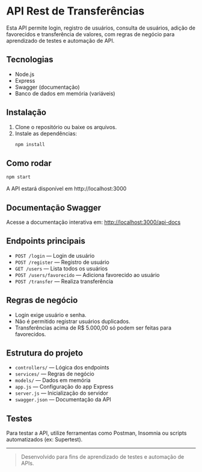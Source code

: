 # API Rest de Transferências

Esta API permite login, registro de usuários, consulta de usuários, adição de favorecidos e transferência de valores, com regras de negócio para aprendizado de testes e automação de API.

## Tecnologias
- Node.js
- Express
- Swagger (documentação)
- Banco de dados em memória (variáveis)

## Instalação

1. Clone o repositório ou baixe os arquivos.
2. Instale as dependências:
   ```bash
   npm install
   ```

## Como rodar

```bash
npm start
```
A API estará disponível em http://localhost:3000

## Documentação Swagger
Acesse a documentação interativa em: [http://localhost:3000/api-docs](http://localhost:3000/api-docs)

## Endpoints principais

- `POST /login` — Login de usuário
- `POST /register` — Registro de usuário
- `GET /users` — Lista todos os usuários
- `POST /users/favorecido` — Adiciona favorecido ao usuário
- `POST /transfer` — Realiza transferência

## Regras de negócio
- Login exige usuário e senha.
- Não é permitido registrar usuários duplicados.
- Transferências acima de R$ 5.000,00 só podem ser feitas para favorecidos.

## Estrutura do projeto
- `controllers/` — Lógica dos endpoints
- `services/` — Regras de negócio
- `models/` — Dados em memória
- `app.js` — Configuração do app Express
- `server.js` — Inicialização do servidor
- `swagger.json` — Documentação da API

## Testes
Para testar a API, utilize ferramentas como Postman, Insomnia ou scripts automatizados (ex: Supertest).

---

> Desenvolvido para fins de aprendizado de testes e automação de APIs.
